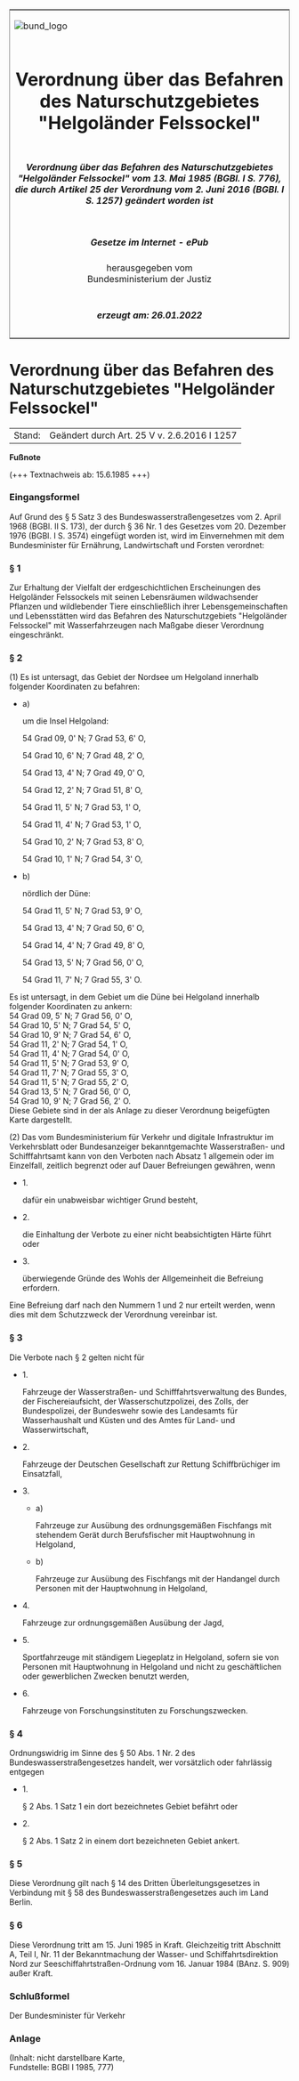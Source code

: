 <span id="DECKBLATT.html"></span>

<table border="0" frame="border" width="100%">

<tr valign="top">

<td align="left">

![bund\_logo](BfJ_2021_Web_de_de.gif)

</td>

<td align="right">

 

</td>

</tr>

<tr align="center" valign="middle">

<td colspan="2">

# Verordnung über das Befahren des Naturschutzgebietes "Helgoländer Felssockel"

</td>

</tr>

<tr align="center" valign="middle">

<td colspan="2">

##### Verordnung über das Befahren des Naturschutzgebietes "Helgoländer Felssockel" vom 13. Mai 1985 (BGBl. I S. 776), die durch Artikel 25 der Verordnung vom 2. Juni 2016 (BGBl. I S. 1257) geändert worden ist

</td>

</tr>

<tr align="center" valign="middle">

<td colspan="2">

  
  

##### Gesetze im Internet - ePub  
  
herausgegeben vom  
Bundesministerium der Justiz

</td>

</tr>

<tr align="center" valign="bottom">

<td colspan="2">

  
  

##### erzeugt am: 26.01.2022

</td>

</tr>

</table>

<span id="BJNR007760985.html"></span>

# Verordnung über das Befahren des Naturschutzgebietes "Helgoländer Felssockel"

<div>

<div class="jnhtml">

|        |                                             |
| ------ | ------------------------------------------- |
| Stand: | Geändert durch Art. 25 V v. 2.6.2016 I 1257 |

</div>

</div>

<div>

  
**Fußnote**

<div class="jnhtml">

<div>

<div class="jurAbsatz">

(+++ Textnachweis ab: 15.6.1985 +++)

</div>

</div>

</div>

</div>

<span id="BJNR007760985BJNE000100328.html"></span>

### Eingangsformel  

<div>

<div class="jnhtml">

<div>

<div class="jurAbsatz">

Auf Grund des § 5 Satz 3 des Bundeswasserstraßengesetzes vom 2. April
1968 (BGBl. II S. 173), der durch § 36 Nr. 1 des Gesetzes vom 20.
Dezember 1976 (BGBl. I S. 3574) eingefügt worden ist, wird im
Einvernehmen mit dem Bundesminister für Ernährung, Landwirtschaft und
Forsten verordnet:

</div>

</div>

</div>

</div>

<span id="BJNR007760985BJNE000200328.html"></span>

### § 1  

<div>

<div class="jnhtml">

<div>

<div class="jurAbsatz">

Zur Erhaltung der Vielfalt der erdgeschichtlichen Erscheinungen des
Helgoländer Felssockels mit seinen Lebensräumen wildwachsender Pflanzen
und wildlebender Tiere einschließlich ihrer Lebensgemeinschaften und
Lebensstätten wird das Befahren des Naturschutzgebiets "Helgoländer
Felssockel" mit Wasserfahrzeugen nach Maßgabe dieser Verordnung
eingeschränkt.

</div>

</div>

</div>

</div>

<span id="BJNR007760985BJNE000301305.html"></span>

### § 2  

<div>

<div class="jnhtml">

<div>

<div class="jurAbsatz">

(1) Es ist untersagt, das Gebiet der Nordsee um Helgoland innerhalb
folgender Koordinaten zu befahren:

  - a)
    
    <div style="">
    
    um die Insel Helgoland:
    
    </div>
    
    <div style="">
    
    54 Grad 09, 0' N; 7 Grad 53, 6' O,
    
    </div>
    
    <div style="">
    
    54 Grad 10, 6' N; 7 Grad 48, 2' O,
    
    </div>
    
    <div style="">
    
    54 Grad 13, 4' N; 7 Grad 49, 0' O,
    
    </div>
    
    <div style="">
    
    54 Grad 12, 2' N; 7 Grad 51, 8' O,
    
    </div>
    
    <div style="">
    
    54 Grad 11, 5' N; 7 Grad 53, 1' O,
    
    </div>
    
    <div style="">
    
    54 Grad 11, 4' N; 7 Grad 53, 1' O,
    
    </div>
    
    <div style="">
    
    54 Grad 10, 2' N; 7 Grad 53, 8' O,
    
    </div>
    
    <div style="">
    
    54 Grad 10, 1' N; 7 Grad 54, 3' O,
    
    </div>

  - b)
    
    <div style="">
    
    nördlich der Düne:
    
    </div>
    
    <div style="">
    
    54 Grad 11, 5' N; 7 Grad 53, 9' O,
    
    </div>
    
    <div style="">
    
    54 Grad 13, 4' N; 7 Grad 50, 6' O,
    
    </div>
    
    <div style="">
    
    54 Grad 14, 4' N; 7 Grad 49, 8' O,
    
    </div>
    
    <div style="">
    
    54 Grad 13, 5' N; 7 Grad 56, 0' O,
    
    </div>
    
    <div style="">
    
    54 Grad 11, 7' N; 7 Grad 55, 3' O.
    
    </div>

Es ist untersagt, in dem Gebiet um die Düne bei Helgoland innerhalb
folgender Koordinaten zu ankern:  
54 Grad 09, 5' N; 7 Grad 56, 0' O,  
54 Grad 10, 5' N; 7 Grad 54, 5' O,  
54 Grad 10, 9' N; 7 Grad 54, 6' O,  
54 Grad 11, 2' N; 7 Grad 54, 1' O,  
54 Grad 11, 4' N; 7 Grad 54, 0' O,  
54 Grad 11, 5' N; 7 Grad 53, 9' O,  
54 Grad 11, 7' N; 7 Grad 55, 3' O,  
54 Grad 11, 5' N; 7 Grad 55, 2' O,  
54 Grad 13, 5' N; 7 Grad 56, 0' O,  
54 Grad 10, 9' N; 7 Grad 56, 2' O.  
Diese Gebiete sind in der als Anlage zu dieser Verordnung beigefügten
Karte dargestellt.

</div>

<div class="jurAbsatz">

(2) Das vom Bundesministerium für Verkehr und digitale Infrastruktur im
Verkehrsblatt oder Bundesanzeiger bekanntgemachte Wasserstraßen- und
Schifffahrtsamt kann von den Verboten nach Absatz 1 allgemein oder im
Einzelfall, zeitlich begrenzt oder auf Dauer Befreiungen gewähren, wenn

  - 1\.
    
    <div style="">
    
    dafür ein unabweisbar wichtiger Grund besteht,
    
    </div>

  - 2\.
    
    <div style="">
    
    die Einhaltung der Verbote zu einer nicht beabsichtigten Härte führt
    oder
    
    </div>

  - 3\.
    
    <div style="">
    
    überwiegende Gründe des Wohls der Allgemeinheit die Befreiung
    erfordern.
    
    </div>

Eine Befreiung darf nach den Nummern 1 und 2 nur erteilt werden, wenn
dies mit dem Schutzzweck der Verordnung vereinbar ist.

</div>

</div>

</div>

</div>

<span id="BJNR007760985BJNE000402305.html"></span>

### § 3  

<div>

<div class="jnhtml">

<div>

<div class="jurAbsatz">

Die Verbote nach § 2 gelten nicht für

  - 1\.
    
    <div style="">
    
    Fahrzeuge der Wasserstraßen- und Schifffahrtsverwaltung des Bundes,
    der Fischereiaufsicht, der Wasserschutzpolizei, des Zolls, der
    Bundespolizei, der Bundeswehr sowie des Landesamts für
    Wasserhaushalt und Küsten und des Amtes für Land- und
    Wasserwirtschaft,
    
    </div>

  - 2\.
    
    <div style="">
    
    Fahrzeuge der Deutschen Gesellschaft zur Rettung Schiffbrüchiger im
    Einsatzfall,
    
    </div>

  - 3\.
    
    <div style="">
    
      - a)
        
        <div style="">
        
        Fahrzeuge zur Ausübung des ordnungsgemäßen Fischfangs mit
        stehendem Gerät durch Berufsfischer mit Hauptwohnung in
        Helgoland,
        
        </div>
    
      - b)
        
        <div style="">
        
        Fahrzeuge zur Ausübung des Fischfangs mit der Handangel durch
        Personen mit der Hauptwohnung in Helgoland,
        
        </div>
    
    </div>

  - 4\.
    
    <div style="">
    
    Fahrzeuge zur ordnungsgemäßen Ausübung der Jagd,
    
    </div>

  - 5\.
    
    <div style="">
    
    Sportfahrzeuge mit ständigem Liegeplatz in Helgoland, sofern sie von
    Personen mit Hauptwohnung in Helgoland und nicht zu geschäftlichen
    oder gewerblichen Zwecken benutzt werden,
    
    </div>

  - 6\.
    
    <div style="">
    
    Fahrzeuge von Forschungsinstituten zu Forschungszwecken.
    
    </div>

</div>

</div>

</div>

</div>

<span id="BJNR007760985BJNE000500328.html"></span>

### § 4  

<div>

<div class="jnhtml">

<div>

<div class="jurAbsatz">

Ordnungswidrig im Sinne des § 50 Abs. 1 Nr. 2 des
Bundeswasserstraßengesetzes handelt, wer vorsätzlich oder fahrlässig
entgegen

  - 1\.
    
    <div style="">
    
    § 2 Abs. 1 Satz 1 ein dort bezeichnetes Gebiet befährt oder
    
    </div>

  - 2\.
    
    <div style="">
    
    § 2 Abs. 1 Satz 2 in einem dort bezeichneten Gebiet ankert.
    
    </div>

</div>

</div>

</div>

</div>

<span id="BJNR007760985BJNE000600328.html"></span>

### § 5  

<div>

<div class="jnhtml">

<div>

<div class="jurAbsatz">

Diese Verordnung gilt nach § 14 des Dritten Überleitungsgesetzes in
Verbindung mit § 58 des Bundeswasserstraßengesetzes auch im Land Berlin.

</div>

</div>

</div>

</div>

<span id="BJNR007760985BJNE000700328.html"></span>

### § 6  

<div>

<div class="jnhtml">

<div>

<div class="jurAbsatz">

Diese Verordnung tritt am 15. Juni 1985 in Kraft. Gleichzeitig tritt
Abschnitt A, Teil I, Nr. 11 der Bekanntmachung der Wasser- und
Schiffahrtsdirektion Nord zur Seeschiffahrtstraßen-Ordnung vom 16.
Januar 1984 (BAnz. S. 909) außer Kraft.

</div>

</div>

</div>

</div>

<span id="BJNR007760985BJNE000800328.html"></span>

### Schlußformel  

<div>

<div class="jnhtml">

<div>

<div class="jurAbsatz">

<span class="SP">Der Bundesminister für Verkehr</span>

</div>

</div>

</div>

</div>

<span id="BJNR007760985BJNE000900328.html"></span>

### Anlage  

<div>

<div class="jnhtml">

<div>

<div class="jurAbsatz">

<div class="kommentar_Fundstelle">

(Inhalt: nicht darstellbare Karte,  
Fundstelle: BGBl I 1985, 777)

</div>

</div>

</div>

</div>

</div>
